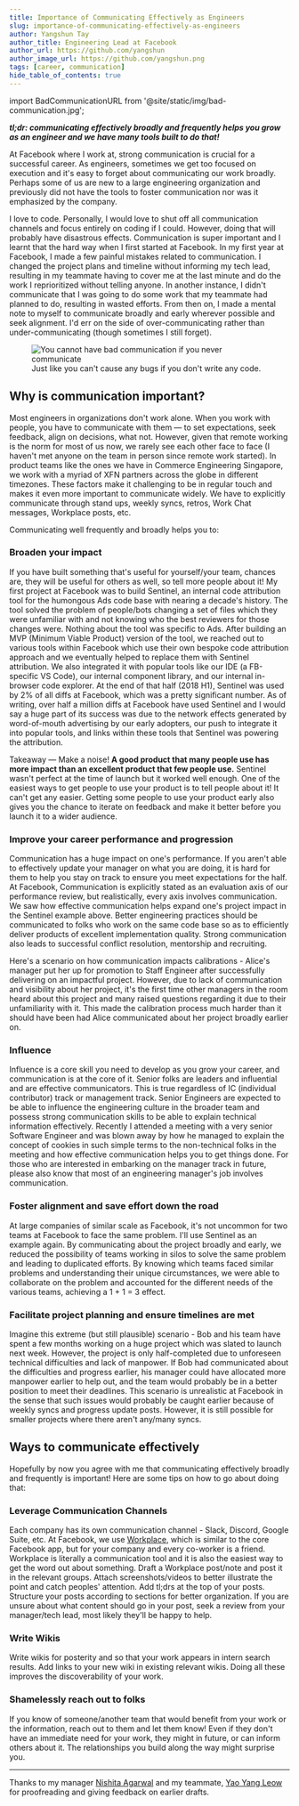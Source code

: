 ```yaml
---
title: Importance of Communicating Effectively as Engineers
slug: importance-of-communicating-effectively-as-engineers
author: Yangshun Tay
author_title: Engineering Lead at Facebook
author_url: https://github.com/yangshun
author_image_url: https://github.com/yangshun.png
tags: [career, communication]
hide_table_of_contents: true
---
```


<head>
  <link rel="canonical" href="https://yangshuntay.com/blog/importance-of-communicating-effectively-as-engineers" />
</head>

import BadCommunicationURL from '@site/static/img/bad-communication.jpg';

**_tl;dr: communicating effectively broadly and frequently helps you grow as an engineer and we have many tools built to do that!_**

At Facebook where I work at, strong communication is crucial for a successful career. As engineers, sometimes we get too focused on execution and it's easy to forget about communicating our work broadly. Perhaps some of us are new to a large engineering organization and previously did not have the tools to foster communication nor was it emphasized by the company.

<!--truncate-->

I love to code. Personally, I would love to shut off all communication channels and focus entirely on coding if I could. However, doing that will probably have disastrous effects. Communication is super important and I learnt that the hard way when I first started at Facebook. In my first year at Facebook, I made a few painful mistakes related to communication. I changed the project plans and timeline without informing my tech lead, resulting in my teammate having to cover me at the last minute and do the work I reprioritized without telling anyone. In another instance, I didn't communicate that I was going to do some work that my teammate had planned to do, resulting in wasted efforts. From then on, I made a mental note to myself to communicate broadly and early wherever possible and seek alignment. I'd err on the side of over-communicating rather than under-communicating (though sometimes I still forget).

<div class="text--center">

<figure>
    <img alt="You cannot have bad communication if you never communicate" src={BadCommunicationURL} />
    <figcaption>Just like you can't cause any bugs if you don't write any code.</figcaption>
</figure>

</div>

## Why is communication important?

Most engineers in organizations don't work alone. When you work with people, you have to communicate with them — to set expectations, seek feedback, align on decisions, what not. However, given that remote working is the norm for most of us now, we rarely see each other face to face (I haven't met anyone on the team in person since remote work started). In product teams like the ones we have in Commerce Engineering Singapore, we work with a myriad of XFN partners across the globe in different timezones. These factors make it challenging to be in regular touch and makes it even more important to communicate widely. We have to explicitly communicate through stand ups, weekly syncs, retros, Work Chat messages, Workplace posts, etc.

Communicating well frequently and broadly helps you to:

### Broaden your impact

If you have built something that's useful for yourself/your team, chances are, they will be useful for others as well, so tell more people about it! My first project at Facebook was to build Sentinel, an internal code attribution tool for the humongous Ads code base with nearing a decade's history. The tool solved the problem of people/bots changing a set of files which they were unfamiliar with and not knowing who the best reviewers for those changes were. Nothing about the tool was specific to Ads. After building an MVP (Minimum Viable Product) version of the tool, we reached out to various tools within Facebook which use their own bespoke code attribution approach and we eventually helped to replace them with Sentinel attribution. We also integrated it with popular tools like our IDE (a FB-specific VS Code), our internal component library, and our internal in-browser code explorer. At the end of that half (2018 H1), Sentinel was used by 2% of all diffs at Facebook, which was a pretty significant number. As of writing, over half a million diffs at Facebook have used Sentinel and I would say a huge part of its success was due to the network effects generated by word-of-mouth advertising by our early adopters, our push to integrate it into popular tools, and links within these tools that Sentinel was powering the attribution.

Takeaway — Make a noise! **A good product that many people use has more impact than an excellent product that few people use.** Sentinel wasn't perfect at the time of launch but it worked well enough. One of the easiest ways to get people to use your product is to tell people about it! It can't get any easier. Getting some people to use your product early also gives you the chance to iterate on feedback and make it better before you launch it to a wider audience.

### Improve your career performance and progression

Communication has a huge impact on one's performance. If you aren't able to effectively update your manager on what you are doing, it is hard for them to help you stay on track to ensure you meet expectations for the half. At Facebook, Communication is explicitly stated as an evaluation axis of our performance review, but realistically, every axis involves communication. We saw how effective communication helps expand one's project impact in the Sentinel example above. Better engineering practices should be communicated to folks who work on the same code base so as to efficiently deliver products of excellent implementation quality. Strong communication also leads to successful conflict resolution, mentorship and recruiting.

Here's a scenario on how communication impacts calibrations - Alice's manager put her up for promotion to Staff Engineer after successfully delivering on an impactful project. However, due to lack of communication and visibility about her project, it's the first time other managers in the room heard about this project and many raised questions regarding it due to their unfamiliarity with it. This made the calibration process much harder than it should have been had Alice communicated about her project broadly earlier on.

### Influence

Influence is a core skill you need to develop as you grow your career, and communication is at the core of it. Senior folks are leaders and influential and are effective communicators. This is true regardless of IC (individual contributor) track or management track. Senior Engineers are expected to be able to influence the engineering culture in the broader team and possess strong communication skills to be able to explain technical information effectively. Recently I attended a meeting with a very senior Software Engineer and was blown away by how he managed to explain the concept of cookies in such simple terms to the non-technical folks in the meeting and how effective communication helps you to get things done. For those who are interested in embarking on the manager track in future, please also know that most of an engineering manager's job involves communication.

### Foster alignment and save effort down the road

At large companies of similar scale as Facebook, it's not uncommon for two teams at Facebook to face the same problem. I'll use Sentinel as an example again. By communicating about the project broadly and early, we reduced the possibility of teams working in silos to solve the same problem and leading to duplicated efforts. By knowing which teams faced similar problems and understanding their unique circumstances, we were able to collaborate on the problem and accounted for the different needs of the various teams, achieving a 1 + 1 = 3 effect.

### Facilitate project planning and ensure timelines are met

Imagine this extreme (but still plausible) scenario - Bob and his team have spent a few months working on a huge project which was slated to launch next week. However, the project is only half-completed due to unforeseen technical difficulties and lack of manpower. If Bob had communicated about the difficulties and progress earlier, his manager could have allocated more manpower earlier to help out, and the team would probably be in a better position to meet their deadlines. This scenario is unrealistic at Facebook in the sense that such issues would probably be caught earlier because of weekly syncs and progress update posts. However, it is still possible for smaller projects where there aren't any/many syncs.

## Ways to communicate effectively

Hopefully by now you agree with me that communicating effectively broadly and frequently is important! Here are some tips on how to go about doing that:

### Leverage Communication Channels

Each company has its own communication channel - Slack, Discord, Google Suite, etc. At Facebook, we use [Workplace](https://workplace.com/), which is similar to the core Facebook app, but for your company and every co-worker is a friend. Workplace is literally a communication tool and it is also the easiest way to get the word out about something. Draft a Workplace post/note and post it in the relevant groups. Attach screenshots/videos to better illustrate the point and catch peoples' attention. Add tl;drs at the top of your posts. Structure your posts according to sections for better organization. If you are unsure about what content should go in your post, seek a review from your manager/tech lead, most likely they'll be happy to help.

### Write Wikis

Write wikis for posterity and so that your work appears in intern search results. Add links to your new wiki in existing relevant wikis. Doing all these improves the discoverability of your work.

### Shamelessly reach out to folks

If you know of someone/another team that would benefit from your work or the information, reach out to them and let them know! Even if they don't have an immediate need for your work, they might in future, or can inform others about it. The relationships you build along the way might surprise you.

---

Thanks to my manager [Nishita Agarwal](https://www.linkedin.com/in/nishita-agarwal-51872514/) and my teammate, [Yao Yang Leow](https://www.linkedin.com/in/leow-yao-yang/) for proofreading and giving feedback on earlier drafts.
